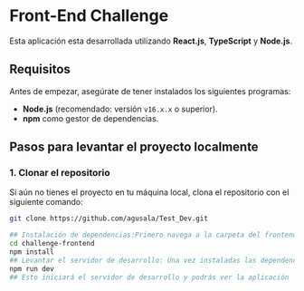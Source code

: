# Front-End Challenge

Esta aplicación esta desarrollada utilizando **React.js**, **TypeScript** y **Node.js**.

## Requisitos

Antes de empezar, asegúrate de tener instalados los siguientes programas:

- **Node.js** (recomendado: versión `v16.x.x` o superior).
- **npm** como gestor de dependencias.

## Pasos para levantar el proyecto localmente

### 1. Clonar el repositorio

Si aún no tienes el proyecto en tu máquina local, clona el repositorio con el siguiente comando:

```bash
git clone https://github.com/agusala/Test_Dev.git

## Instalación de dependencias:Primero navega a la carpeta del frontend (challenge-frontend) y luego instala las dependencias:
cd challenge-frontend
npm install
## Levantar el servidor de desarrollo: Una vez instaladas las dependencias, ejecuta el siguiente comando para levantar el proyecto
npm run dev
## Esto iniciará el servidor de desarrollo y podrás ver la aplicación
```
